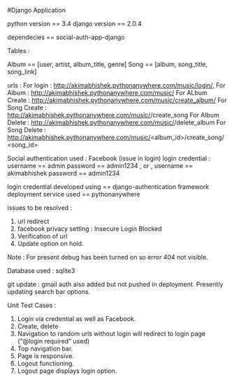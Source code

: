 #Django Application

python version == 3.4
django version == 2.0.4

dependecies == social-auth-app-django

Tables : 

Album == [user, artist, album_title, genre]
Song == [album, song_title, song_link]

urls : 
   For login : http://akimabhishek.pythonanywhere.com/music/login/,
   For Album : http://akimabhishek.pythonanywhere.com/music/
   For ALbum Create : http://akimabhishek.pythonanywhere.com/music/create_album/
   For Song Create : http://akimabhishek.pythonanywhere.com/music/<index>/create_song
   For Album Delete : http://akimabhishek.pythonanywhere.com/music/<index>/delete_album
   For Song Delete : http://akimabhishek.pythonanywhere.com/music/<album_id>/create_song/<song_id>
   
Social authentication used : Facebook (issue in login)
login credential : username == admin password == admin1234 , or ,
                   username == akimabhishek password == admin1234
                   
login credential developed using == django-authentication framework 
deployment service used == pythonanywhere

issues to be resolved : 
1) url redirect 
2) facebook privacy setting : Insecure Login Blocked
3) Verification of url 
4) Update option on hold.

Note : For present debug has been turned on so error 404 not visible. 

Database used : sqlite3

git update : gmail auth also added but not pushed in deployment. Presently updating search bar options. 

Unit Test Cases : 

1) Login via credential as well as Facebook.
2) Create, delete
3) Navigation to random urls without login will redirect to login page ("@login required" used)
4) Top navigation bar. 
5) Page is responsive. 
6) Logout functioning. 
7) Logout page displays login option. 





